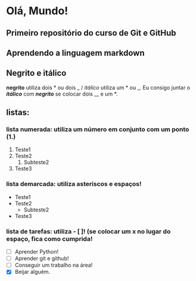 # Olá, Mundo!
## Primeiro repositório do curso de Git e GitHub

## Aprendendo a linguagem markdown

## Negrito e itálico

**negrito** utiliza dois * ou dois _ / *itálico* utiliza um * ou _. Eu consigo juntar o __*itálico*__ com __*negrito*__ se colocar dois __ e um *.

## listas: 

### lista numerada: utiliza um número em conjunto com um ponto (1.)
1. Teste1
2. Teste2
   1. Subteste2
4. Teste3

### lista demarcada: utiliza asteriscos e espaços!
* Teste1
* Teste2
   * Subteste2
* Teste3

### lista de tarefas: utiliza  - [ ]! (se colocar um x no lugar do espaço, fica como cumprida!
- [ ] Aprender Python!
- [ ] Aprender git e github!
- [ ] Conseguir um trabalho na área!
- [x] Beijar alguém.
